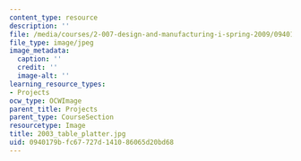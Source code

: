 ```yaml
---
content_type: resource
description: ''
file: /media/courses/2-007-design-and-manufacturing-i-spring-2009/0940179bfc67727d141086065d20bd68_2003_table_platter.jpg
file_type: image/jpeg
image_metadata:
  caption: ''
  credit: ''
  image-alt: ''
learning_resource_types:
- Projects
ocw_type: OCWImage
parent_title: Projects
parent_type: CourseSection
resourcetype: Image
title: 2003_table_platter.jpg
uid: 0940179b-fc67-727d-1410-86065d20bd68
---
```

